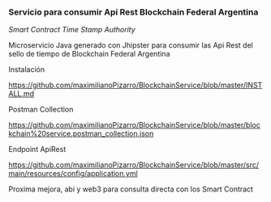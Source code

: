 ### Servicio para consumir Api Rest Blockchain Federal Argentina 

*Smart Contract Time Stamp Authority*

Microservicio Java generado con Jhipster para consumir las Api Rest del sello de tiempo de Blockchain Federal Argentina

Instalación

https://github.com/maximilianoPizarro/BlockchainService/blob/master/INSTALL.md

Postman Collection

https://github.com/maximilianoPizarro/BlockchainService/blob/master/blockchain%20service.postman_collection.json

Endpoint ApiRest

https://github.com/maximilianoPizarro/BlockchainService/blob/master/src/main/resources/config/application.yml

Proxima mejora, abi y web3 para consulta directa con los Smart Contract
